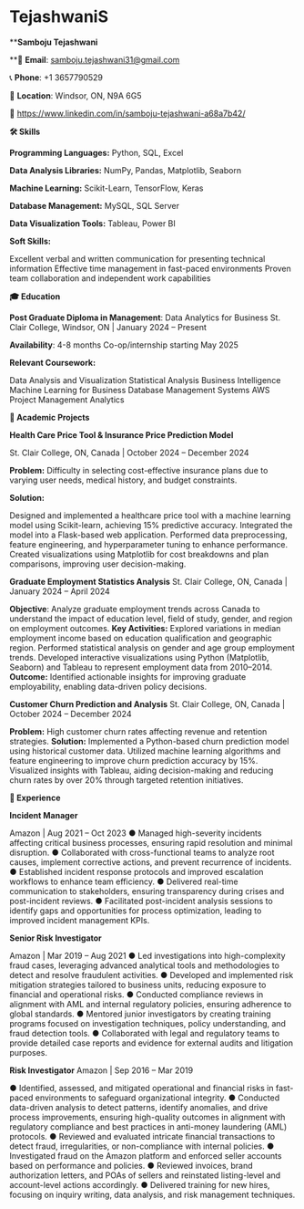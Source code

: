 # TejashwaniS


****Samboju Tejashwani**

**📧 **Email**: samboju.tejashwani31@gmail.com

📞 **Phone**: +1 3657790529

📍 **Location**: Windsor, ON, N9A 6G5

🔗 https://www.linkedin.com/in/samboju-tejashwani-a68a7b42/

**🛠 Skills**

**Programming Languages:** Python, SQL, Excel

**Data Analysis Libraries:** NumPy, Pandas, Matplotlib, Seaborn

**Machine Learning:** Scikit-Learn, TensorFlow, Keras

**Database Management:** MySQL, SQL Server

**Data Visualization Tools:** Tableau, Power BI


**Soft Skills:**

Excellent verbal and written communication for presenting technical information
Effective time management in fast-paced environments
Proven team collaboration and independent work capabilities

**🎓 Education**

**Post Graduate Diploma in Management**: Data Analytics for Business
St. Clair College, Windsor, ON | January 2024 – Present

**Availability**: 4-8 months Co-op/internship starting May 2025

**Relevant Coursework:**

Data Analysis and Visualization
Statistical Analysis
Business Intelligence
Machine Learning for Business
Database Management Systems
AWS
Project Management Analytics

**📂 Academic Projects**

**Health Care Price Tool & Insurance Price Prediction Model**

St. Clair College, ON, Canada | October 2024 – December 2024

**Problem:** Difficulty in selecting cost-effective insurance plans due to varying user needs, medical history, and budget constraints.

**Solution:**

Designed and implemented a healthcare price tool with a machine learning model using Scikit-learn, achieving 15% predictive accuracy.
Integrated the model into a Flask-based web application.
Performed data preprocessing, feature engineering, and hyperparameter tuning to enhance performance.
Created visualizations using Matplotlib for cost breakdowns and plan comparisons, improving user decision-making.

**Graduate Employment Statistics Analysis**
St. Clair College, ON, Canada | January 2024 – April 2024

**Objective**: Analyze graduate employment trends across Canada to understand the impact of education level, field of study, gender, and region on employment outcomes.
**Key Activities:**
Explored variations in median employment income based on education qualification and geographic region.
Performed statistical analysis on gender and age group employment trends.
Developed interactive visualizations using Python (Matplotlib, Seaborn) and Tableau to represent employment data from 2010–2014.
**Outcome:** Identified actionable insights for improving graduate employability, enabling data-driven policy decisions.

**Customer Churn Prediction and Analysis**
St. Clair College, ON, Canada | October 2024 – December 2024

**Problem:** High customer churn rates affecting revenue and retention strategies.
**Solution:**
Implemented a Python-based churn prediction model using historical customer data.
Utilized machine learning algorithms and feature engineering to improve churn prediction accuracy by 15%.
Visualized insights with Tableau, aiding decision-making and reducing churn rates by over 20% through targeted retention initiatives.

**💼 Experience**

**Incident Manager**

Amazon | Aug 2021 – Oct 2023 
● Managed high-severity incidents affecting critical business processes, ensuring rapid resolution 
and minimal disruption. 
● Collaborated with cross-functional teams to analyze root causes, implement corrective actions, 
and prevent recurrence of incidents. 
● Established incident response protocols and improved escalation workflows to enhance team 
efficiency. 
● Delivered real-time communication to stakeholders, ensuring transparency during crises and 
post-incident reviews. 
● Facilitated post-incident analysis sessions to identify gaps and opportunities for process 
optimization, leading to improved incident management KPIs. 

**Senior Risk Investigator**

Amazon | Mar 2019 – Aug 2021 
● Led investigations into high-complexity fraud cases, leveraging advanced analytical tools and 
methodologies to detect and resolve fraudulent activities. 
● Developed and implemented risk mitigation strategies tailored to business units, reducing 
exposure to financial and operational risks. 
● Conducted compliance reviews in alignment with AML and internal regulatory policies, ensuring 
adherence to global standards. 
● Mentored junior investigators by creating training programs focused on investigation techniques, 
policy understanding, and fraud detection tools. 
● Collaborated with legal and regulatory teams to provide detailed case reports and evidence for 
external audits and litigation purposes. 

**Risk Investigator**
Amazon | Sep 2016 – Mar 2019 

● Identified, assessed, and mitigated operational and financial risks in fast-paced environments to 
safeguard organizational integrity. 
● Conducted data-driven analysis to detect patterns, identify anomalies, and drive process 
improvements, ensuring high-quality outcomes in alignment with regulatory compliance and best 
practices in anti-money laundering (AML) protocols. 
● Reviewed and evaluated intricate financial transactions to detect fraud, irregularities, or 
non-compliance with internal policies. 
● Investigated fraud on the Amazon platform and enforced seller accounts based on performance 
and policies. 
● Reviewed invoices, brand authorization letters, and POAs of sellers and reinstated listing-level 
and account-level actions accordingly. 
● Delivered training for new hires, focusing on inquiry writing, data analysis, and risk management 
techniques. 
